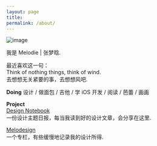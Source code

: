 ```yaml
---
layout: page
title: 
permalink: /about/
---
```

![image](http://7xldlp.com1.z0.glb.clouddn.com/DSCF2025s.png)  

我是 Melodie | 张梦晗.


最近喜欢这一句：   
Think of nothing things, think of wind.  
去想想无关紧要的事，去想想风吧.

**Doing**
设计 / 做面包 / 吉他 / 学 iOS 开发 / 阅读 / 芭蕾 / 画画

**Project**    
[Design Notebook](http://dudu.zhihu.com/circle/68509)   
一份设计主题日报，每当我读到好的设计文章，会分享在这里.
  
[Melodesign](http://zhuanlan.zhihu.com/melodie)  
一个专栏，有些缓慢地记录我的设计所得.





